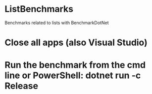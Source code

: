 # ListBenchmarks
Benchmarks related to lists with BenchmarkDotNet

# Close all apps (also Visual Studio)
# Run the benchmark from the cmd line or PowerShell: dotnet run -c Release
